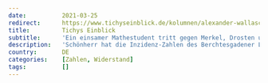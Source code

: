 ```yaml
---
date:          2021-03-25
redirect:      https://www.tichyseinblick.de/kolumnen/alexander-wallasch-heute/inzidenz-ein-einsamer-mathestudent-tritt-gegen-merkel-drosten-und-co-an/
title:         Tichys Einblick
subtitle:      'Ein einsamer Mathestudent tritt gegen Merkel, Drosten und Co an'
description:   'Schönherr hat die Inzidenz-Zahlen des Berchtesgadener Landes korrekt berechnet und – ohne dass es eines Wunders bedurfte – sank der Inzidenzwert schwuppdiwupp von 89 auf 29.'
country:       DE
categories:    [Zahlen, Widerstand]
tags:          []
---
```

